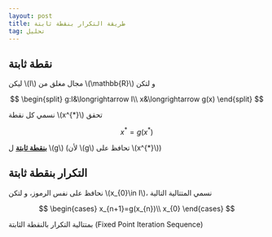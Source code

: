 ```yaml
---
layout: post
title: طريقة التكرار بنقطة ثابتة
tag: تحليل
---
```


## نقطة ثابتة

ليكن \\(I\\) مجال مغلق من \\(\mathbb{R}\\) و لتكن


$$
\begin{split}
g:I&\longrightarrow I\\
x&\longrightarrow g(x)
\end{split}
$$

 نسمي كل نقطة \\(x^{*}\\) تحقق

$$
x^{*}=g(x^{*})
$$

**<u>بنقطة ثابتة</u>**  ل \\(g\\) (لأن \\(g\\) تحافظ على \\(x^{*}\\))

## التكرار بنقطة ثابتة

نحافظ على نفس الرموز، و لتكن \\(x_{0}\in I\\)، نسمي المتتالية التالية 

$$
\begin{cases}
x_{n+1}=g(x_{n})\\
x_{0}
\end{cases}
$$

 بمتتالية التكرار بالنقطة الثابتة (Fixed Point Iteration Sequence)
